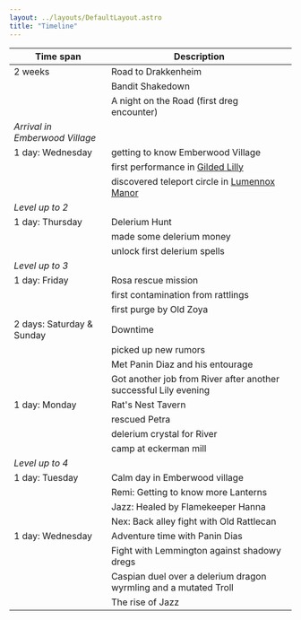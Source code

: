 ```yaml
---
layout: ../layouts/DefaultLayout.astro
title: "Timeline"
---
```


| Time span                      | Description                                                                        |
|--------------------------------|------------------------------------------------------------------------------------|
| 2 weeks                        | Road to Drakkenheim                                                                |
|                                | Bandit Shakedown                                                                   |
|                                | A night on the Road (first dreg encounter)                                         |
| _Arrival in Emberwood Village_ |                                                                                    |
| 1 day: Wednesday               | getting to know Emberwood Village                                                  |
|                                | first performance in [Gilded Lilly](/src/content/establishments/lilly.md)          |
|                                | discovered teleport circle in [Lumennox Manor](/src/content/misc/lumennoxManor.md) |
| _Level up to 2_                |                                                                                    |
| 1 day: Thursday                | Delerium Hunt                                                                      |
|                                | made some delerium money                                                           |
|                                | unlock first delerium spells                                                       |
| _Level up to 3_                |                                                                                    |
| 1 day: Friday                  | Rosa rescue mission                                                                |
|                                | first contamination from rattlings                                                 |
|                                | first purge by Old Zoya                                                            |
| 2 days: Saturday & Sunday      | Downtime                                                                           |
|                                | picked up new rumors                                                               |
|                                | Met Panin Diaz and his entourage                                                   |
|                                | Got another job from River after another successful Lily evening                   |
| 1 day: Monday                  | Rat's Nest Tavern                                                                  |
|                                | rescued Petra                                                                      |
|                                | delerium crystal for River                                                         |
|                                | camp at eckerman mill                                                              |
| _Level up to 4_                |                                                                                    |
| 1 day: Tuesday                 | Calm day in Emberwood village                                                      |
|                                | Remi: Getting to know more Lanterns                                                |
|                                | Jazz: Healed by Flamekeeper Hanna                                                  |
|                                | Nex: Back alley fight with Old Rattlecan                                           |
| 1 day: Wednesday               | Adventure time with Panin Dias                                                     |
|                                | Fight with Lemmington against shadowy dregs                                        |
|                                | Caspian duel over a delerium dragon wyrmling and a mutated Troll                   |
|                                | The rise of Jazz                                                                   |
